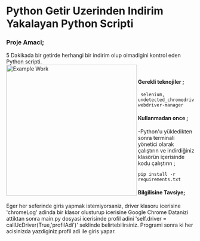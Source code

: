 # Python Getir Uzerinden Indirim Yakalayan Python Scripti
 
### Proje Amaci;
 5 Dakikada bir getirde herhangi bir indirim olup olmadigini kontrol eden Python scripti.
<br>
<img src = 'https://github.com/linuxkerem/python_getir_indirim_yakalayici/blob/main/images/example.png' alt = 'Example Work' width='350' align='left'/>
<br>
#### Gerekli teknojiler ;

	 selenium, undetected_chromedriver, webdriver-manager


#### Kullanmadan once ;

-Python'u yükledikten sonra terminali yönetici olarak çalıştırın ve indirdiğiniz klasörün içerisinde kodu çalıştırın ;

	pip install -r requirements.txt

#### Bilgilisine Tavsiye;
Eger her seferinde giris yapmak istemiyorsaniz, driver klasoru icerisine 'chromeLog' adinda bir klasor olusturup icerisine Google Chrome Datanizi attiktan sonra main.py dosyasi icerisinde profil adini 'self.driver = callUcDriver(True,'profilAdi')' seklinde belirtebilirsiniz. Programi sonra ki her acisinizda yazdiginiz profil adi ile giris yapar. 

